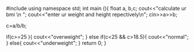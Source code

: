 #include<iostream>
  using namespace std;
  int main (){
  float a, b,c;
  cout<<"calculate ur bmi \n ";
   cout<<"enter ur weight and height repectively\n";
  cin>>a>>b;
  
  c=a/b/b;
  
                     
   if(c>=25 ){
  cout<<"overweight";
  }
  else if(c<25 && c>18.5){
  cout<<"normal";
  }
  else{
              cout<<"underweight";
  }
  return 0;
  }
  
